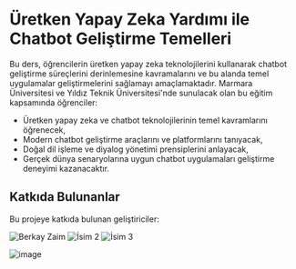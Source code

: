 # Üretken Yapay Zeka Yardımı ile Chatbot Geliştirme Temelleri

Bu ders, öğrencilerin üretken yapay zeka teknolojilerini kullanarak chatbot geliştirme süreçlerini derinlemesine kavramalarını ve bu alanda temel uygulamalar geliştirmelerini sağlamayı amaçlamaktadır. Marmara Üniversitesi ve Yıldız Teknik Üniversitesi'nde sunulacak olan bu eğitim kapsamında öğrenciler:

* Üretken yapay zeka ve chatbot teknolojilerinin temel kavramlarını öğrenecek,
* Modern chatbot geliştirme araçlarını ve platformlarını tanıyacak,
* Doğal dil işleme ve diyalog yönetimi prensiplerini anlayacak,
*    Gerçek dünya senaryolarına uygun chatbot uygulamaları geliştirme deneyimi kazanacaktır.

## Katkıda Bulunanlar
Bu projeye katkıda bulunan geliştiriciler:

![Berkay Zaim](https://img.shields.io/badge/Katkıda_Bulunan-İsim_1-blue?style=for-the-badge&logo=github)
![İsim 2](https://img.shields.io/badge/Katkıda_Bulunan-İsim_2-blue?style=for-the-badge&logo=github)
![İsim 3](https://img.shields.io/badge/Katkıda_Bulunan-İsim_3-blue?style=for-the-badge&logo=github)


![image](https://github.com/user-attachments/assets/f2955435-6052-4fea-a273-ba59f9df40bf)
